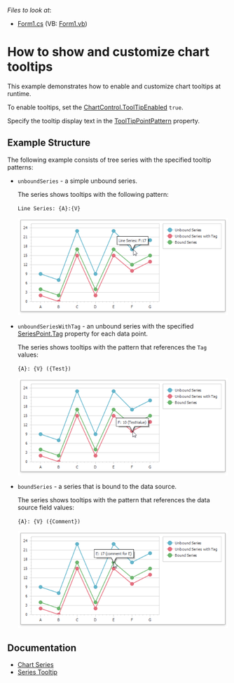 <!-- default file list -->
*Files to look at*:

* [Form1.cs](./CS/TooltipCustomization/Form1.cs) (VB: [Form1.vb](./VB/TooltipCustomization/Form1.vb))
<!-- default file list end -->
# How to show and customize chart tooltips


This example demonstrates how to enable and customize chart tooltips at runtime. 

To enable tooltips, set the [ChartControl.ToolTipEnabled](https://docs.devexpress.com/WindowsForms/DevExpress.XtraCharts.ChartControl.ToolTipEnabled) `true`. 

Specify the tooltip display text in the [ToolTipPointPattern](https://docs.devexpress.com/CoreLibraries/DevExpress.XtraCharts.SeriesBase.ToolTipPointPattern) property.

## Example Structure

The following example consists of tree series with the specified tooltip patterns:

*  `unboundSeries` - a simple unbound series.

   The series shows tooltips with the following pattern:

    `Line Series: {A}:{V}`

    ![unbound series](images/unboundseries.png)

* `unboundSeriesWithTag` - an unbound series with the specified [SeriesPoint.Tag](https://docs.devexpress.com/CoreLibraries/DevExpress.XtraCharts.SeriesPoint.Tag) property for each data point.

    The series shows tooltips with the pattern that references the `Tag` values:

    `{A}: {V} ({Test})`

    ![unbound series with tag](images/unboundseries-with-tag.png)

* `boundSeries` - a series that is bound to the data source.

    The series shows tooltips with the pattern that references the data source field values:

    `{A}: {V} ({Comment})`

    ![bound series](images/boundseries.png)

## Documentation 

* [Chart Series](https://docs.devexpress.com/WindowsForms/6167/controls-and-libraries/chart-control/series?p=netframework)
* [Series Tooltip](https://docs.devexpress.com/WindowsForms/11977/controls-and-libraries/chart-control/end-user-features/tooltip-and-crosshair-cursor/tooltip)



